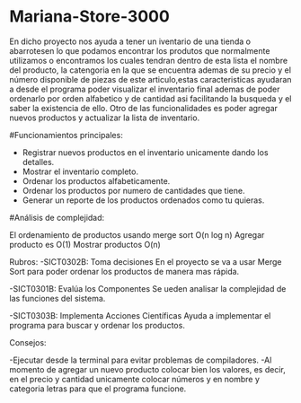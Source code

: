# Mariana-Store-3000

En dicho proyecto nos ayuda a tener un iventario de una tienda o abarrotesen lo que podamos encontrar los produtos que normalmente utilizamos o encontramos los cuales tendran dentro de esta lista el nombre del producto, la catengoria en la que se encuentra ademas de su precio y el  número disponible de piezas de este articulo,estas caracteristicas ayudaran a desde el programa poder visualizar el inventario final ademas de poder ordenarlo por orden alfabetico y de cantidad asi facilitando la busqueda y el saber la existencia de ello.
Otro de las funcionalidades es poder agregar nuevos productos y actualizar la lista de inventario.


#Funcionamientos principales:
- Registrar nuevos productos en el inventario unicamente dando los detalles.
- Mostrar el inventario completo.
- Ordenar los productos alfabeticamente.
- Ordenar los productos por numero de cantidades que tiene.
- Generar un reporte de los productos ordenados como tu quieras.
  


#Análisis de complejidad:

El ordenamiento de productos usando merge sort O(n log n)
Agregar producto es O(1)
Mostrar productos O(n)

Rubros:
-SICT0302B: Toma decisiones
En el proyecto se va a usar Merge Sort para poder ordenar los productos de manera mas rápida.

-SICT0301B: Evalúa los Componentes
Se ueden analisar la complejidad de las funciones del sistema.

-SICT0303B: Implementa Acciones Científicas
Ayuda a implementar el programa para buscar y ordenar los productos.

Consejos:

-Ejecutar desde la terminal para evitar problemas de compiladores.
-Al momento de agregar un nuevo producto colocar bien los valores, es decir, en el precio y cantidad unicamente colocar números y en nombre y categoria letras para que el programa funcione.
